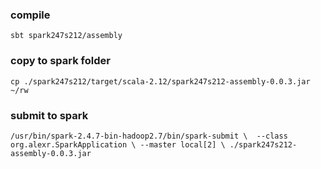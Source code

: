 ### compile

`sbt spark247s212/assembly`

### copy to spark folder

`cp ./spark247s212/target/scala-2.12/spark247s212-assembly-0.0.3.jar ~/rw`

### submit to spark

`
/usr/bin/spark-2.4.7-bin-hadoop2.7/bin/spark-submit \ 
--class org.alexr.SparkApplication \
--master local[2] \
./spark247s212-assembly-0.0.3.jar
`

